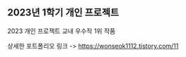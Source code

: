 ## 2023년 1학기 개인 프로젝트
2023 개인 프로젝트 교내 우수작 1위 작품 <br>

상세한 포트폴리오 링크 -> https://wonseok1112.tistory.com/11 
